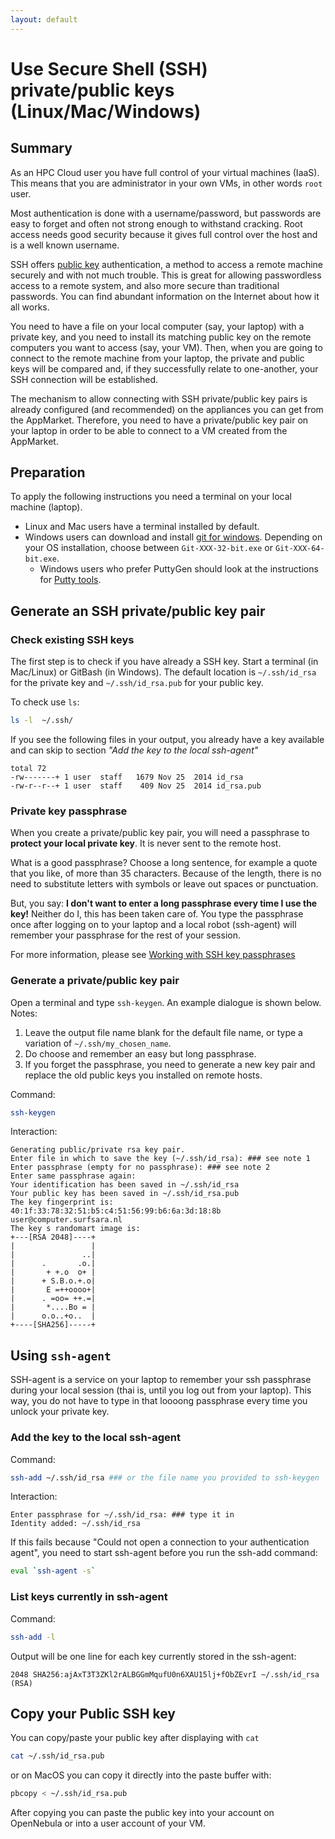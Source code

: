 ```yaml
---
layout: default
---
```


# Use Secure Shell (SSH) private/public keys (Linux/Mac/Windows)


## Summary

As an HPC Cloud user you have full control of your virtual machines (IaaS). This means that you are administrator in your own VMs, in other words `root` user.

Most authentication is done with a username/password, but passwords are easy to forget and often not strong enough to withstand cracking. Root access needs good security because it gives full control over the host and is a well known username. 

SSH offers [public key](https://en.wikipedia.org/wiki/Public-key_cryptography) authentication, a method to access a remote machine securely and with not much trouble.
This is great for allowing passwordless access to a remote system, and also more secure than traditional passwords.  You can find abundant information on the Internet about how it all works.

You need to have a file on your local computer (say, your laptop) with a private key, and you need to install its matching public key on the remote computers you want to access (say, your VM). Then, when you are going to connect to the remote machine from your laptop, the private and public keys will be compared and, if they successfully relate to one-another, your SSH connection will be established.

The mechanism to allow connecting with SSH private/public key pairs is already configured (and recommended) on the appliances you can get from the AppMarket. Therefore, you need to have a private/public key pair on your laptop in order to be able to connect to a VM created from the AppMarket.

## Preparation

To apply the following instructions you need a terminal on your local machine (laptop).

* Linux and Mac users have a terminal installed by default.
* Windows users can download and install [git for windows](https://git-for-windows.github.io/). Depending on your OS installation, choose between `Git-XXX-32-bit.exe` or `Git-XXX-64-bit.exe`.
  * Windows users who prefer PuttyGen should look at the instructions for [Putty tools](putty-tools#generate-ssh-key-on-windows-with-puttygen).

## Generate an SSH private/public key pair

### Check existing SSH keys

The first step is to check if you have already a SSH key. Start a terminal (in Mac/Linux) or GitBash (in Windows). The default location is `~/.ssh/id_rsa` for the private key and  `~/.ssh/id_rsa.pub` for your public key.

To check use `ls`:

```bash
ls -l  ~/.ssh/
```

If you see the following files in your output, you already have a key available and can skip to section _"Add the key to the local ssh-agent"_

```
total 72
-rw-------+ 1 user  staff   1679 Nov 25  2014 id_rsa
-rw-r--r--+ 1 user  staff    409 Nov 25  2014 id_rsa.pub
```

### Private key passphrase

When you create a private/public key pair, you will need a passphrase to **protect your local private key**. It is never sent to the remote host.

What is a good passphrase? Choose a long sentence, for example a quote that you like, of more than 35 characters. Because of the length, there is no need to substitute letters with symbols or leave out spaces or punctuation.

But, you say: __I don't want to enter a long passphrase every time I use the key!__
Neither do I, this has been taken care of. You type the passphrase once after logging on to your laptop and a local robot (ssh-agent) will remember your passphrase for the rest of your session.

For more information, please see [Working with SSH key passphrases](https://help.github.com/articles/working-with-ssh-key-passphrases/)

### Generate a private/public key pair

Open a terminal and type `ssh-keygen`. An example dialogue is shown below.
Notes:

1. Leave the output file name blank for the default file name, or type a variation of `~/.ssh/my_chosen_name`.
2. Do choose and remember an easy but long passphrase.
3. If you forget the passphrase, you need to generate a new key pair and replace the old public keys you installed on remote hosts.

Command:

```bash
ssh-keygen
```

Interaction:

```
Generating public/private rsa key pair.
Enter file in which to save the key (~/.ssh/id_rsa): ### see note 1
Enter passphrase (empty for no passphrase): ### see note 2
Enter same passphrase again:
Your identification has been saved in ~/.ssh/id_rsa
Your public key has been saved in ~/.ssh/id_rsa.pub
The key fingerprint is:
40:1f:33:78:32:51:b5:c4:51:56:99:b6:6a:3d:18:8b user@computer.surfsara.nl
The key s randomart image is:
+---[RSA 2048]----+
|                 |
|               ..|
|      .       .o.|
|       + +.o  o+ |
|      + S.B.o.+.o|
|       E =++oooo+|
|      . =oo= ++.=|
|       *....Bo = |
|      o.o..+o..  |
+----[SHA256]-----+
```

## Using `ssh-agent`

SSH-agent is a service on your laptop to remember your ssh passphrase during your local session (thai is, until you log out from your laptop).
This way, you do not have to type in that loooong passphrase every time you unlock your private key.

### Add the key to the local ssh-agent

Command:

```bash
ssh-add ~/.ssh/id_rsa ### or the file name you provided to ssh-keygen
```

Interaction:

```
Enter passphrase for ~/.ssh/id_rsa: ### type it in
Identity added: ~/.ssh/id_rsa
```

If this fails because "Could not open a connection to your authentication agent", you need to start ssh-agent before you run the ssh-add command:

```bash
eval `ssh-agent -s`
```

### List keys currently in ssh-agent

Command:

```bash
ssh-add -l
```

Output will be one line for each key currently stored in the ssh-agent:

```
2048 SHA256:ajAxT3T3ZKl2rALBGGmMqufU0n6XAU15lj+fObZEvrI ~/.ssh/id_rsa (RSA)
```

## Copy your Public SSH key

You can copy/paste your public key after displaying with `cat`

```bash
cat ~/.ssh/id_rsa.pub
```

or on MacOS you can copy it directly into the paste buffer with:

```bash
pbcopy < ~/.ssh/id_rsa.pub
```

After copying you can paste the public key into your account on OpenNebula or into a user account of your VM.
